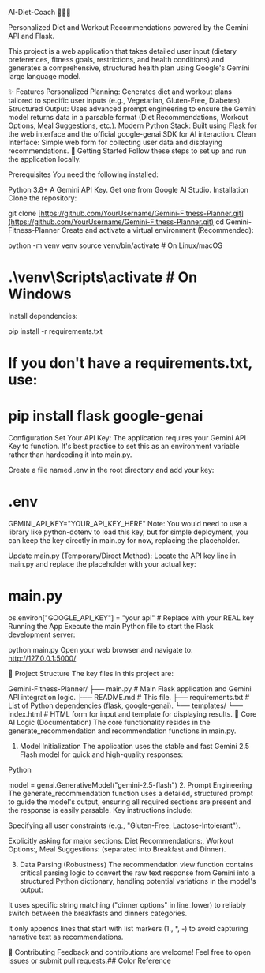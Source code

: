 
AI-Diet-Coach 🏋️‍♀️🤖

Personalized Diet and Workout Recommendations powered by the Gemini API and Flask.

This project is a web application that takes detailed user input (dietary preferences, fitness goals, restrictions, and health conditions) and generates a comprehensive, structured health plan using Google's Gemini large language model.

✨ Features
Personalized Planning: Generates diet and workout plans tailored to specific user inputs (e.g., Vegetarian, Gluten-Free, Diabetes).
Structured Output: Uses advanced prompt engineering to ensure the Gemini model returns data in a parsable format (Diet Recommendations, Workout Options, Meal Suggestions, etc.).
Modern Python Stack: Built using Flask for the web interface and the official google-genai SDK for AI interaction.
Clean Interface: Simple web form for collecting user data and displaying recommendations.
🚀 Getting Started
Follow these steps to set up and run the application locally.

Prerequisites
You need the following installed:

Python 3.8+
A Gemini API Key. Get one from Google AI Studio.
Installation
Clone the repository:

git clone [https://github.com/YourUsername/Gemini-Fitness-Planner.git](https://github.com/YourUsername/Gemini-Fitness-Planner.git)
cd Gemini-Fitness-Planner
Create and activate a virtual environment (Recommended):

python -m venv venv
source venv/bin/activate  # On Linux/macOS
# .\venv\Scripts\activate   # On Windows
Install dependencies:

pip install -r requirements.txt
# If you don't have a requirements.txt, use:
# pip install flask google-genai
Configuration
Set Your API Key: The application requires your Gemini API Key to function. It's best practice to set this as an environment variable rather than hardcoding it into main.py.

Create a file named .env in the root directory and add your key:

# .env
GEMINI_API_KEY="YOUR_API_KEY_HERE"
Note: You would need to use a library like python-dotenv to load this key, but for simple deployment, you can keep the key directly in main.py for now, replacing the placeholder.

Update main.py (Temporary/Direct Method): Locate the API key line in main.py and replace the placeholder with your actual key:

# main.py
os.environ["GOOGLE_API_KEY"] = "your api" # Replace with your REAL key
Running the App
Execute the main Python file to start the Flask development server:

python main.py
Open your web browser and navigate to:
http://127.0.0.1:5000/

📂 Project Structure
The key files in this project are:

Gemini-Fitness-Planner/
├── main.py               # Main Flask application and Gemini API integration logic.
├── README.md             # This file.
├── requirements.txt      # List of Python dependencies (flask, google-genai).
└── templates/
    └── index.html        # HTML form for input and template for displaying results.
🧠 Core AI Logic (Documentation)
The core functionality resides in the generate_recommendation and recommendation functions in main.py.

1. Model Initialization
The application uses the stable and fast Gemini 2.5 Flash model for quick and high-quality responses:

Python

model = genai.GenerativeModel("gemini-2.5-flash")
2. Prompt Engineering
The generate_recommendation function uses a detailed, structured prompt to guide the model's output, ensuring all required sections are present and the response is easily parsable. Key instructions include:

Specifying all user constraints (e.g., "Gluten-Free, Lactose-Intolerant").

Explicitly asking for major sections: Diet Recommendations:, Workout Options:, Meal Suggestions: (separated into Breakfast and Dinner).

3. Data Parsing (Robustness)
The recommendation view function contains critical parsing logic to convert the raw text response from Gemini into a structured Python dictionary, handling potential variations in the model's output:

It uses specific string matching ("dinner options" in line_lower) to reliably switch between the breakfasts and dinners categories.

It only appends lines that start with list markers (1., *, -) to avoid capturing narrative text as recommendations.

🤝 Contributing
Feedback and contributions are welcome! Feel free to open issues or submit pull requests.## Color Reference
